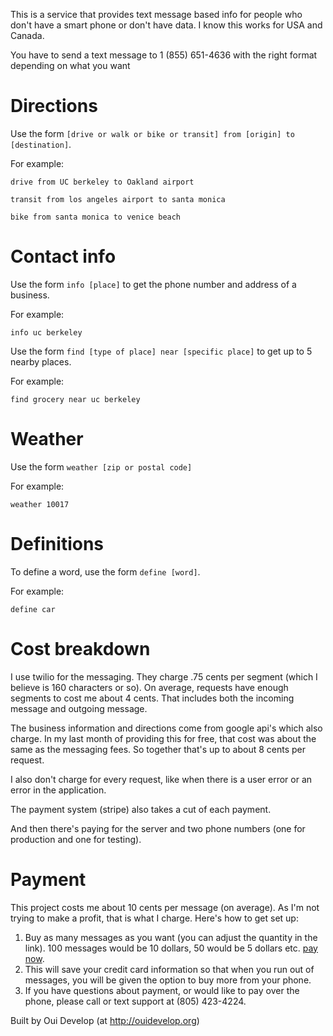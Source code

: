 This is a service that provides text message based info for people who don't have a smart phone or don't have data. I know this works for USA and Canada.

You have to send a text message to 1 (855) 651-4636 with the right format depending on what you want

# Directions
Use the form `[drive or walk or bike or transit] from [origin] to [destination]`.

For example:

`drive from UC berkeley to Oakland airport`

`transit from los angeles airport to santa monica`

`bike from santa monica to venice beach`

# Contact info
Use the form `info [place]` to get the phone number and address of a business.

For example:

`info uc berkeley`

Use the form `find [type of place] near [specific place]` to get up to 5 nearby places.

For example:

`find grocery near uc berkeley`

# Weather
Use the form `weather [zip or postal code]`

For example:

`weather 10017`

# Definitions
To define a word, use the form `define [word]`.

For example:

`define car`

# Cost breakdown
I use twilio for the messaging. They charge .75 cents per segment (which I believe is 160 characters or so). On average, requests have enough segments to cost me about 4 cents. That includes both the incoming message and outgoing message.

The business information and directions come from google api's which also charge. In my last month of providing this for free, that cost was about the same as the messaging fees. So together that's up to about 8 cents per request.

I also don't charge for every request, like when there is a user error or an error in the application.

The payment system (stripe) also takes a cut of each payment.

And then there's paying for the server and two phone numbers (one for production and one for testing).

# Payment
This project costs me about 10 cents per message (on average). As I'm not trying to make a profit, that is what I charge. Here's how to get set up:
1. Buy as many messages as you want (you can adjust the quantity in the link). 100 messages would be 10 dollars, 50 would be 5 dollars etc.
   [pay now](https://buy.stripe.com/4gwbLO8j6dA4g24fZ0).
2. This will save your credit card information so that when you run out of messages, you will be given the option to buy more from your phone.
3. If you have questions about payment, or would like to pay over the phone, please call or text support at (805) 423-4224.

Built by Oui Develop (at http://ouidevelop.org)
